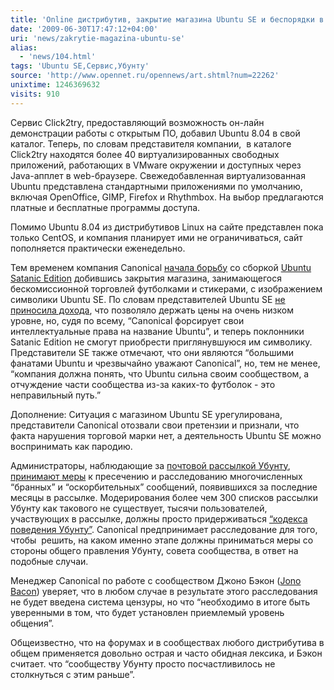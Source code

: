 ```yaml
---
title: 'Online дистрибутив, закрытие магазина Ubuntu SE и беспорядки в почтовых рассылках'
date: '2009-06-30T17:47:12+04:00'
uri: 'news/zakrytie-magazina-ubuntu-se'
alias: 
  - 'news/104.html'
tags: 'Ubuntu SE,Сервис,Убунту'
source: 'http://www.opennet.ru/opennews/art.shtml?num=22262'
unixtime: 1246369632
visits: 910
---
```

Сервис Click2try, предоставляющий возможность он-лайн демонстрации работы с открытым ПО, добавил Ubuntu 8.04 в свой каталог. Теперь, по словам представителя компании,  в каталоге Click2try находятся более 40 виртуализированных свободных приложений, работающих в VMware окружении и доступных через Java-апплет в web-браузере. Свежедобавленная виртуализованная Ubuntu представлена стандартными приложениями по умолчанию, включая OpenOffice, GIMP, Firefox и Rhythmbox. На выбор предлагаются платные и бесплатные программы доступа.

Помимо Ubuntu 8.04 из дистрибутивов Linux на сайте представлен пока только CentOS, и компания планирует ими не ограничиваться, сайт пополняется практически еженедельно.

Тем временем компания Canonical [начала борьбу](http://ubuntusatanic.org/news/cananical-shut-down-ubuntu-se-store/) со сборкой [Ubuntu Satanic Edition](http://ubuntusatanic.org) добившись закрытия магазина, занимающегося бескомиссионной торговлей футболками и стикерами, с изображением символики Ubuntu SE. По словам представителей Ubuntu SE [не приносила дохода](http://ubuntusatanic.org/news/cananical-shut-down-ubuntu-se-store/), что позволяло держать цены на очень низком уровне, но, судя по всему, “Canonical форсирует свои интеллектуальные права на название Ubuntu”, и теперь поклонники Satanic Edition не смогут приобрести приглянувшуюся им символику. Представители SE также отмечают, что они являются “большими фанатами Ubuntu и чрезвычайно уважают Canonical”, но, тем не менее, “компания должна понять, что Ubuntu сильна своим сообществом, а отчуждение части сообщества из-за каких-то футболок - это неправильный путь.” 

Дополнение: Ситуация с магазином Ubuntu SE урегулирована, представители Canonical отозвали свои претензии и признали, что факта нарушения торговой марки нет, а деятельность Ubuntu SE можно воспринимать как пародию.

Администраторы, наблюдающие за [почтовой рассылкой Убунту](https://lists.ubuntu.com/), [принимают меры](http://www.theregister.co.uk/2009/06/17/ubuntu_email_abuse/) к пресечению и расследованию многочисленных “бранных” и “оскорбительных” сообщений, появившихся за последние месяцы в рассылке. Модерирования более чем 300 списков рассылки Убунту как такового не существует, тысячи пользователей, участвующих в рассылке, должны просто придерживаться [“кодекса поведения Убунту”](http://www.ubuntu.com/community/conduct). Canonical предпринимает расследование для того, чтобы  решить, на каком именно этапе должны приниматься меры со стороны общего правления Убунту, совета сообщества, в ответ на подобные случаи.

Менеджер Canonical по работе с сообществом Джоно Бэкон ([Jono Bacon](http://en.wikipedia.org/wiki/Jono_Bacon)) уверяет, что в любом случае в результате этого расследования не будет введена система цензуры, но что “необходимо в итоге быть уверенными в том, что будет установлен приемлемый уровень общения”.

Общеизвестно, что на форумах и в сообществах любого дистрибутива в общем применяется довольно острая и часто обидная лексика, и Бэкон считает. что “сообществу Убунту просто посчастливилось не столкнуться с этим раньше”.
